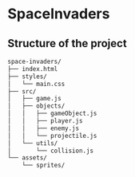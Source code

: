 # SpaceInvaders

## Structure of the project

```txt
space-invaders/
├── index.html
├── styles/
│   └── main.css
├── src/
│   ├── game.js
│   ├── objects/
│   │   ├── gameObject.js
│   │   ├── player.js
│   │   ├── enemy.js
│   │   └── projectile.js
│   └── utils/
│       └── collision.js
└── assets/
    └── sprites/
```